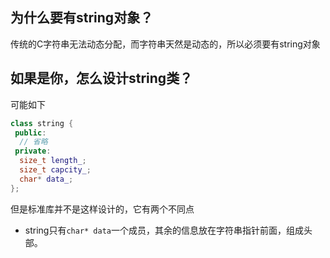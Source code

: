 ## 为什么要有string对象？

传统的C字符串无法动态分配，而字符串天然是动态的，所以必须要有string对象

## 如果是你，怎么设计string类？

可能如下

```c++
class string {
 public:
  // 省略
 private:
  size_t length_;
  size_t capcity_;
  char* data_;
};
```

但是标准库并不是这样设计的，它有两个不同点
* string只有`char* data`一个成员，其余的信息放在字符串指针前面，组成头部。
